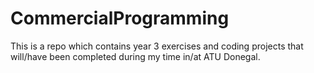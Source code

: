 # CommercialProgramming
This is a repo which contains year 3 exercises and coding projects that will/have been completed during my time in/at ATU Donegal.
